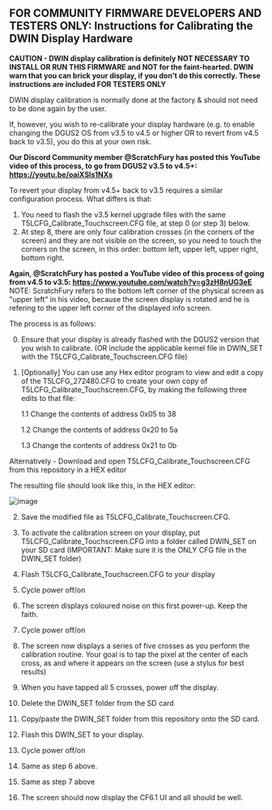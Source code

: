 ## FOR COMMUNITY FIRMWARE DEVELOPERS AND TESTERS ONLY: Instructions for Calibrating the DWIN Display Hardware

**CAUTION - DWIN display calibration is definitely NOT NECESSARY TO INSTALL OR RUN THIS FIRMWARE and NOT for the faint-hearted. DWIN warn that you can brick your display, if you don't do this correctly.  These instructions are included FOR TESTERS ONLY**

DWIN display calibration is normally done at the factory & should not need to be done again by the user.

If, however, you wish to re-calibrate your display hardware (e.g. to enable changing the DGUS2 OS from v3.5 to v4.5 or higher OR to revert from v4.5 back to v3.5), you do this at your own risk. 

**Our Discord Community member @ScratchFury has posted this YouTube video of this process, to go from DGUS2 v3.5 to v4.5+: https://youtu.be/oaiXSls1NXs**

To revert your display from v4.5+ back to v3.5 requires a similar configuration process. 
What differs is that:
1. You need to flash the v3.5 kernel upgrade files with the same T5LCFG_Calibrate_Touchscreen.CFG file, at step 0 (or step 3) below.
2. At step 8, there are only four calibration crosses (in the corners of the screen) and they are not visible on the screen, so you need to touch the corners on the screen, in this order: bottom left, upper left, upper right, bottom right. 

**Again, @ScratchFury has posted a YouTube video of this process of going from v4.5 to v3.5: https://www.youtube.com/watch?v=g3zH8nUG3eE**
NOTE: ScratchFury refers to the bottom left corner of the physical screen as "upper left" in his video, because the screen display is rotated and he is refering to the upper left corner of the displayed info screen.

The process is as follows:

0. Ensure that your display is already flashed with the DGUS2 version that you wish to calibrate. (OR include the applicable kernel file in DWIN_SET with the T5LCFG_Calibrate_Touchscreen.CFG file)

1. [Optionally] You can use any Hex editor program to view and edit a copy of the T5LCFG_272480.CFG to create your own copy of T5LCFG_Calibrate_Touchscreen.CFG, by making the following three edits to that file:

   1.1 Change the contents of address 0x05 to 38

   1.2 Change the contents of address 0x20 to 5a

   1.3 Change the contents of address 0x21 to 0b

Alternatively - Download and open T5LCFG_Calibrate_Touchscreen.CFG from this repository in a HEX editor

The resulting file should look like this, in the HEX editor: 

![image](https://user-images.githubusercontent.com/36551518/165141828-cffbc04c-117e-4b0d-8958-bf83b1f37e03.png)

2. Save the modified file as T5LCFG_Calibrate_Touchscreen.CFG.

3. To activate the calibration screen on your display, put T5LCFG_Calibrate_Touchscreen.CFG into a folder called DWIN_SET on your SD card (IMPORTANT: Make sure it is the ONLY CFG file in the DWIN_SET folder)

4. Flash T5LCFG_Calibrate_Touchscreen.CFG to your display
5. Cycle power off/on
6. The screen displays coloured noise on this first power-up.  Keep the faith.
7. Cycle power off/on
8. The screen now displays a series of five crosses as you perform the calibration routine.  Your goal is to tap the pixel at the center of each cross, as and where it appears on the screen (use a stylus for best results)
9. When you have tapped all 5 crosses, power off the display.
10. Delete the DWIN_SET folder from the SD card
11. Copy/paste the DWIN_SET folder from this repository onto the SD card. 
12. Flash this DWIN_SET to your display.
13. Cycle power off/on
14. Same as step 6 above.
15. Same as step 7 above
16. The screen should now display the CF6.1 UI and all should be well.
